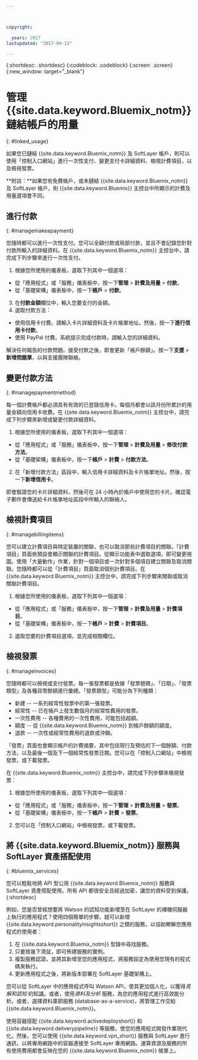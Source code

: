```yaml
---



copyright:

  years: 2017
lastupdated: "2017-04-12"

---
```


{:shortdesc: .shortdesc}
{:codeblock: .codeblock}
{:screen: .screen}
{:new_window: target="_blank"}

# 管理 {{site.data.keyword.Bluemix_notm}} 鏈結帳戶的用量 
{: #linked_usage}

如果您已鏈結 {{site.data.keyword.Bluemix_notm}} 及 SoftLayer 帳戶，則可以使用「控制入口網站」進行一次性支付、變更支付卡詳細資料、檢視計費項目，以及檢視發票。

**附註：**如果您有免費帳戶，或未鏈結 {{site.data.keyword.Bluemix_notm}} 及 SoftLayer 帳戶，則 {{site.data.keyword.Bluemix}} 主控台中所顯示的計費及用量選項會不同。

## 進行付款
{: #managemakeapayment}

您隨時都可以進行一次性支付。您可以全額付款或局部付款，並且不會記錄您針對付款所輸入的詳細資料。在 {{site.data.keyword.Bluemix_notm}} 主控台中，請完成下列步驟來進行一次性支付。

1. 根據您所使用的儀表板，選取下列其中一個選項：   
 * 從「應用程式」或「服務」儀表板中，按一下**管理** &gt; **計費及用量** &gt; **付款**。  
 * 從「基礎架構」儀表板中，按一下**帳戶** &gt; **付款**。
3. 在**付款金額**欄位中，輸入您要支付的金額。
4. 選取付款方法：
 * 使用信用卡付費。請輸入卡片詳細資料及卡片帳單地址。然後，按一下**進行信用卡付款**。 
 * 使用 PayPal 付費。系統提示完成付款時，請輸入您的詳細資料。 

解決任何報告的付款問題。接受付款之後，即會更新「帳戶餘額」。按一下**支援** &gt; **新增問題單**，以與支援團隊聯絡。

## 變更付款方法
{: #managepaymentmethod}

每一個計費帳戶都必須具有有效的已登錄信用卡。每個月都會以該月份所累計的用量金額向信用卡收費。在 {{site.data.keyword.Bluemix_notm}} 主控台中，請完成下列步驟來新增或變更付款詳細資料。 

1. 根據您所使用的儀表板，選取下列其中一個選項：  
 * 從「應用程式」或「服務」儀表板中，按一下**管理** &gt; **計費及用量** &gt; **修改付款方法**。  
 * 從「基礎架構」儀表板中，按一下**帳戶** &gt; **計費** &gt; **付款方法**。
2. 在「新增付款方法」區段中，輸入信用卡詳細資料及卡片帳單地址。然後，按一下**新增信用卡**。 

即會驗證您的卡片詳細資料，然後可在 24 小時內於帳戶中使用您的卡片。確認電子郵件會傳送給卡片帳單地址區段中所輸入的聯絡人。

## 檢視計費項目
{: #managebillingitems}

您可以建立計費項目與特定裝置的關聯，也可以取消那些計費項目的關聯。「計費項目」頁面依預設會顯示關聯的計費項目。從顯示功能表中選取選項，即可變更視圖。使用「大量動作」作業，針對一個項目或一次針對多個項目建立關聯及取消關聯。您隨時都可以從「計費項目」頁面取消個別計費項目。在 {{site.data.keyword.Bluemix_notm}} 主控台中，請完成下列步驟來關聯或取消關聯計費項目。

1. 根據您所使用的儀表板，選取下列其中一個選項：   
 * 從「應用程式」或「服務」儀表板中，按一下**管理** &gt; **計費及用量** &gt; **計費項目**。  
 * 從「基礎架構」儀表板中，按一下**帳戶** &gt; **計費** &gt; **計費項目**。
2. 選取您要的計費項目選項，並完成相關欄位。 

## 檢視發票
{: #manageinvoices}

您隨時都可以檢視或支付發票。每一張發票都是依據「發票號碼」、「日期」、「發票類型」及各種貨幣餘額進行彙總。「發票類型」可能分為下列種類：

 *  新建 -- 一系列經常性發票中的第一張發票。
 *  經常性 -- 已在帳戶上發生數個月的經常性費用的發票。
 *  一次性費用 -- 各種費用的一次性費用，可能包括超額。
 *  額度 -- 從 {{site.data.keyword.Bluemix_notm}} 到帳戶餘額的額度。
 *  退款 -- 一次性或經常性費用的退款或沖銷。

「發票」頁面也會顯示帳戶的計費摘要，其中包括現行及預估的下一個餘額、付款方法，以及最後一個及下一個經常性發票日期。您可以在「控制入口網站」中檢視發票，或下載發票。 

在 {{site.data.keyword.Bluemix_notm}} 主控台中，請完成下列步驟來檢視發票：

1. 根據您所使用的儀表板，選取下列其中一個選項：  
 * 從「應用程式」或「服務」儀表板中，按一下**管理** &gt; **計費及用量** &gt; **發票**。  
 * 從「基礎架構」儀表板中，按一下**帳戶** &gt; **計費** &gt; **發票**。
2. 您可以在「控制入口網站」中檢視發票，或下載發票。 

## 將 {{site.data.keyword.Bluemix_notm}} 服務與 SoftLayer 資產搭配使用
{: #bluemix_services}

您可以輕鬆地將 API 型公用 {{site.data.keyword.Bluemix_notm}} 服務與 SoftLayer 資產搭配使用。所有 API 都很安全且經過加密，讓您的資料受到保護。
{:shortdesc}

例如，您是否曾經想要將 Watson 的認知功能新增至在 SoftLayer 的裸機伺服器上執行的應用程式？使用四個簡單的步驟，就可以新增 {{site.data.keyword.personalityinsightsshort}} 之類的服務，以協助瞭解您應用程式的使用者：

1. 在 {{site.data.keyword.Bluemix_notm}} 型錄中尋找服務。
2. 只要按幾下滑鼠，即可佈建服務的實例。
3. 複製服務認證，並將其新增至您的應用程式，將服務設定為使用您現有的程式碼來執行。
4. 更新應用程式之後，將新版本部署在 SoftLayer 基礎架構上。

您可以從 SoftLayer 中的應用程式呼叫 Watson API，使其更加個人化，以獲得*見解和認知* 的知識。或者，使用*資料及分析* 服務，為您的應用程式進行高效能分析。或者，選擇資料庫即服務 (database-as-a-service)，將管理工作交給 {{site.data.keyword.Bluemix_notm}}。

使用容器搭配 {{site.data.keyword.activedeployshort}} 和 {{site.data.keyword.deliverypipeline}} 等服務，使您的應用程式開發作業現代化。然後，您可以使用 {{site.data.keyword.vpn_short}} 服務與 SoftLayer 進行通訊，以將專用網路中的容器連接至 SoftLayer 專用網路。運算資源及服務的所有使用費用都會反映在您的 {{site.data.keyword.Bluemix_notm}} 帳單上。
